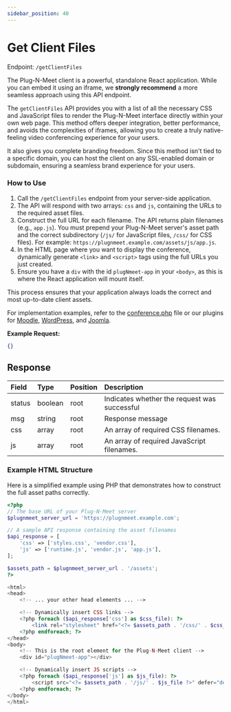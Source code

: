```yaml
---
sidebar_position: 40
---
```


# Get Client Files

Endpoint: `/getClientFiles`

The Plug-N-Meet client is a powerful, standalone React application. While you can embed it using an iframe, we **strongly recommend** a more seamless approach using this API endpoint.

The `getClientFiles` API provides you with a list of all the necessary CSS and JavaScript files to render the Plug-N-Meet interface directly within your own web page. This method offers deeper integration, better performance, and avoids the complexities of iframes, allowing you to create a truly native-feeling video conferencing experience for your users.

It also gives you complete branding freedom. Since this method isn't tied to a specific domain, you can host the client on any SSL-enabled domain or subdomain, ensuring a seamless brand experience for your users.

### How to Use

1.  Call the `/getClientFiles` endpoint from your server-side application.
2.  The API will respond with two arrays: `css` and `js`, containing the URLs to the required asset files.
3.  Construct the full URL for each filename. The API returns plain filenames (e.g., `app.js`). You must prepend your Plug-N-Meet server's asset path and the correct subdirectory (`/js/` for JavaScript files, `/css/` for CSS files). For example: `https://plugnmeet.example.com/assets/js/app.js`.
4.  In the HTML page where you want to display the conference, dynamically generate `<link>` and `<script>` tags using the full URLs you just created.
5.  Ensure you have a `div` with the id `plugNmeet-app` in your `<body>`, as this is where the React application will mount itself.

This process ensures that your application always loads the correct and most up-to-date client assets.

For implementation examples, refer to the [conference.php](https://github.com/mynaparrot/plugNmeet-sdk-php/blob/main/examples/conference.php) file or our plugins for [Moodle](https://github.com/mynaparrot/moodle-mod_plugnmeet/blob/main/conference.php), [WordPress](https://github.com/mynaparrot/plugNmeet-WordPress/blob/main/plugnmeet/public/partials/plugnmeet-public-display-client.php), and [Joomla](https://github.com/mynaparrot/plugNmeet-Joomla/blob/main/components/com_plugnmeet/tmpl/room/conference.php).


**Example Request:**

```json
{}
```

## Response

| Field  | Type    | Position | Description                                 |
| :----- | :------ | :------- | :------------------------------------------ |
| status | boolean | root     | Indicates whether the request was successful |
| msg    | string  | root     | Response message                            |
| css    | array   | root     | An array of required CSS filenames.         |
| js     | array   | root     | An array of required JavaScript filenames.  |

### Example HTML Structure

Here is a simplified example using PHP that demonstrates how to construct the full asset paths correctly.

```php
<?php
// The base URL of your Plug-N-Meet server
$plugnmeet_server_url = 'https://plugnmeet.example.com';

// A sample API response containing the asset filenames
$api_response = [
    'css' => ['styles.css', 'vendor.css'],
    'js' => ['runtime.js', 'vendor.js', 'app.js'],
];

$assets_path = $plugnmeet_server_url . '/assets';
?>

<html>
<head>
    <!-- ... your other head elements ... -->

    <!-- Dynamically insert CSS links -->
    <?php foreach ($api_response['css'] as $css_file): ?>
        <link rel="stylesheet" href="<?= $assets_path . '/css/' . $css_file ?>">
    <?php endforeach; ?>
</head>
<body>
    <!-- This is the root element for the Plug-N-Meet client -->
    <div id="plugNmeet-app"></div>

    <!-- Dynamically insert JS scripts -->
    <?php foreach ($api_response['js'] as $js_file): ?>
        <script src="<?= $assets_path . '/js/' . $js_file ?>" defer="defer"></script>
    <?php endforeach; ?>
</body>
</html>
```
